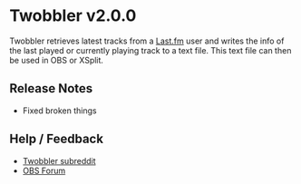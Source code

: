 # Twobbler v2.0.0

Twobbler retrieves latest tracks from a [Last.fm](https://last.fm) user and writes the info of the last played or currently playing track to a text file. This text file can then be used in OBS or XSplit.

## Release Notes

* Fixed broken things

## Help / Feedback

* [Twobbler subreddit](https://reddit.com/r/twobbler)
* [OBS Forum](https://obsproject.com/forum/resources/teeboard.45/)
